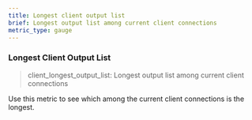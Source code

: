 ```yaml
---
title: Longest client output list
brief: Longest output list among current client connections
metric_type: gauge
---
```


### Longest Client Output List

> client_longest_output_list: Longest output list among current client connections

Use this metric to see which among the current client connections is the longest.
